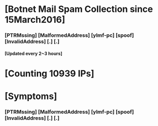 # [Botnet Mail Spam Collection since 15March2016]
### [PTRMssing] [MalformedAddress] [ylmf-pc] [spoof] [InvalidAddress] [.] [.]
#### [Updated every 2~3 hours]

# [Counting 10939 IPs]

# [Symptoms] 
###   [PTRMssing] [MalformedAddress] [ylmf-pc] [spoof] [InvalidAddress] [.] [.]
